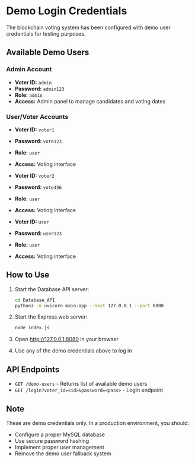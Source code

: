 # Demo Login Credentials

The blockchain voting system has been configured with demo user credentials for testing purposes.

## Available Demo Users

### Admin Account
- **Voter ID:** `admin`
- **Password:** `admin123`
- **Role:** `admin`
- **Access:** Admin panel to manage candidates and voting dates

### User/Voter Accounts
- **Voter ID:** `voter1`
- **Password:** `vote123`
- **Role:** `user`
- **Access:** Voting interface

- **Voter ID:** `voter2`
- **Password:** `vote456`
- **Role:** `user`
- **Access:** Voting interface

- **Voter ID:** `user`
- **Password:** `user123`
- **Role:** `user`
- **Access:** Voting interface

## How to Use

1. Start the Database API server:
   ```bash
   cd Database_API
   python3 -m uvicorn main:app --host 127.0.0.1 --port 8000
   ```

2. Start the Express web server:
   ```bash
   node index.js
   ```

3. Open http://127.0.0.1:8080 in your browser

4. Use any of the demo credentials above to log in

## API Endpoints

- `GET /demo-users` - Returns list of available demo users
- `GET /login?voter_id=<id>&password=<pass>` - Login endpoint

## Note

These are demo credentials only. In a production environment, you should:
- Configure a proper MySQL database
- Use secure password hashing
- Implement proper user management
- Remove the demo user fallback system